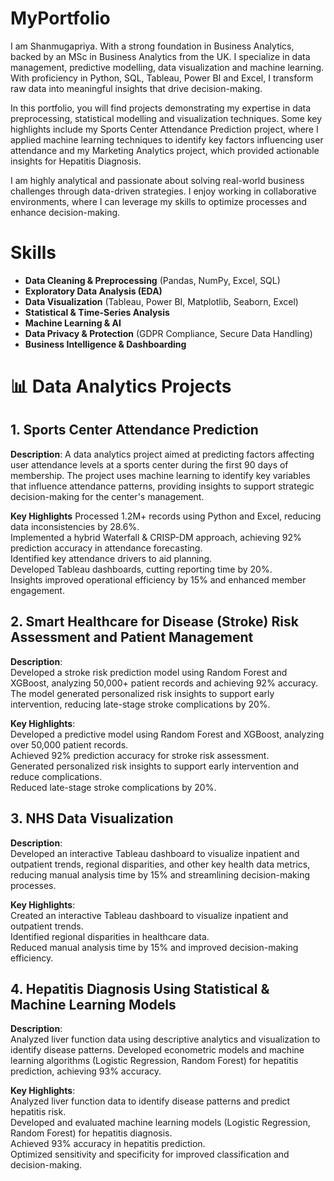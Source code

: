 # MyPortfolio
I am Shanmugapriya. With a strong foundation in Business Analytics, backed by an MSc in Business Analytics from the UK. I specialize in data management, predictive modelling, data visualization and machine learning. With proficiency in Python, SQL, Tableau, Power BI and Excel, I transform raw data into meaningful insights that drive decision-making.

In this portfolio, you will find projects demonstrating my expertise in data preprocessing, statistical modelling and visualization techniques. Some key highlights include my Sports Center Attendance Prediction project, where I applied machine learning techniques to identify key factors influencing user attendance and my Marketing Analytics project, which provided actionable insights for Hepatitis Diagnosis.

I am highly analytical and passionate about solving real-world business challenges through data-driven strategies. I enjoy working in collaborative environments, where I can leverage my skills to optimize processes and enhance decision-making.

#  Skills

-  **Data Cleaning & Preprocessing** (Pandas, NumPy, Excel, SQL)
-  **Exploratory Data Analysis (EDA)**
-  **Data Visualization** (Tableau, Power BI, Matplotlib, Seaborn, Excel)
-  **Statistical & Time-Series Analysis**
-  **Machine Learning & AI** 
-  **Data Privacy & Protection** (GDPR Compliance, Secure Data Handling)
-  **Business Intelligence & Dashboarding**

# 📊 Data Analytics Projects

## 1. Sports Center Attendance Prediction
 **Description**: 
  A data analytics project aimed at predicting factors affecting user attendance levels at a sports center during the first 90 days of membership. The project uses machine learning to identify key variables that influence attendance patterns, providing insights to support strategic decision-making for the center's management.

 **Key Highlights**
  Processed 1.2M+ records using Python and Excel, reducing data inconsistencies by 28.6%.  
  Implemented a hybrid Waterfall & CRISP-DM approach, achieving 92% prediction accuracy in attendance forecasting.  
  Identified key attendance drivers to aid planning.  
  Developed Tableau dashboards, cutting reporting time by 20%.  
  Insights improved operational efficiency by 15% and enhanced member engagement.

  ## 2. Smart Healthcare for Disease (Stroke) Risk Assessment and Patient Management
 **Description**:  
  Developed a stroke risk prediction model using Random Forest and XGBoost, analyzing 50,000+ patient records and achieving 92% accuracy. The model generated personalized risk insights to support early intervention, reducing late-stage stroke complications by 20%.

**Key Highlights**:  
Developed a predictive model using Random Forest and XGBoost, analyzing over 50,000 patient records.  
Achieved 92% prediction accuracy for stroke risk assessment.  
Generated personalized risk insights to support early intervention and reduce complications.  
Reduced late-stage stroke complications by 20%.


## 3. NHS Data Visualization
**Description**:  
  Developed an interactive Tableau dashboard to visualize inpatient and outpatient trends, regional disparities, and other key health data metrics, reducing manual analysis time by 15% and streamlining decision-making processes.

**Key Highlights**:  
Created an interactive Tableau dashboard to visualize inpatient and outpatient trends.  
Identified regional disparities in healthcare data.  
Reduced manual analysis time by 15% and improved decision-making efficiency.


## 4. Hepatitis Diagnosis Using Statistical & Machine Learning Models
 **Description**:  
  Analyzed liver function data using descriptive analytics and visualization to identify disease patterns. Developed econometric models and machine learning algorithms (Logistic Regression, Random Forest) for hepatitis prediction, achieving 93% accuracy.

**Key Highlights**:  
Analyzed liver function data to identify disease patterns and predict hepatitis risk.  
Developed and evaluated machine learning models (Logistic Regression, Random Forest) for hepatitis diagnosis.  
Achieved 93% accuracy in hepatitis prediction.  
Optimized sensitivity and specificity for improved classification and decision-making.
